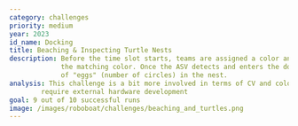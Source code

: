 ```yaml
---
category: challenges
priority: medium
year: 2023
id_name: Docking
title: Beaching & Inspecting Turtle Nests
description: Before the time slot starts, teams are assigned a color and must dock at the bay with 
             the matching color. Once the ASV detects and enters the docking bay, it must report the number
             of "eggs" (number of circles) in the nest.
analysis: This challenge is a bit more involved in terms of CV and color/shape recognition but does not 
        require external hardware development
goal: 9 out of 10 successful runs
image: /images/roboboat/challenges/beaching_and_turtles.png
---
```

